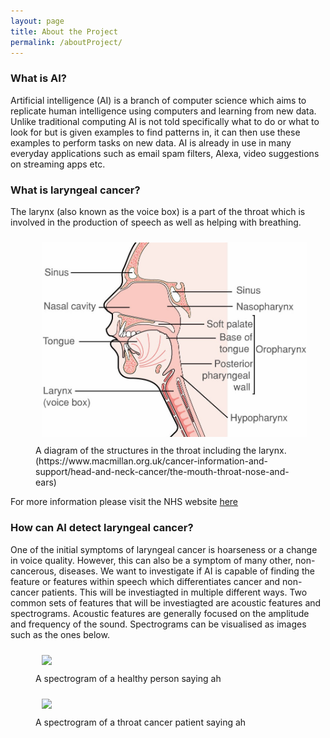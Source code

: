 ```yaml
---
layout: page
title: About the Project
permalink: /aboutProject/
---
```


### What is AI?
Artificial intelligence (AI) is a branch of computer science which aims to replicate human intelligence using computers and learning from new data. Unlike traditional computing AI is not told specifically what to do or what to look for but is given examples to find patterns in, it can then use these examples to perform tasks on new data. AI is already in use in many everyday applications such as email spam filters, Alexa, video suggestions on streaming apps etc. 

### What is laryngeal cancer?
The larynx (also known as the voice box) is a part of the throat which is involved in the production of speech as well as helping with breathing. 
<figure>
  <img  width="500"  src="/images/ThroatDiagram.jpg" style="margin:10px 10px">
  <figcaption>A diagram of the structures in the throat including the larynx. (https://www.macmillan.org.uk/cancer-information-and-support/head-and-neck-cancer/the-mouth-throat-nose-and-ears)</figcaption>
</figure>


For more information please visit the NHS website [here](https://www.nhs.uk/conditions/laryngeal-cancer/)

### How can AI detect laryngeal cancer?
One of the initial symptoms of laryngeal cancer is hoarseness or a change in voice quality. However, this can also be a symptom of many other, non-cancerous, diseases. We want to investigate if AI is capable of finding the feature or features within speech which differentiates cancer and non-cancer patients. This will be investiagted in multiple different ways. Two common sets of features that will be investiagted are acoustic features and spectrograms. Acoustic features are generally focused on the amplitude and frequency of the sound. Spectrograms can be visualised as images such as the ones below.

<figure>
  <img  width="500"  src="/images/HealthySpec.jpg" style="margin:10px 10px">
  <figcaption>A spectrogram of a healthy person saying ah</figcaption>
</figure>

<figure>
  <img  width="500"  src="/images/CancerSpec.jpg" style="margin:10px 10px">
  <figcaption>A spectrogram of a throat cancer patient saying ah</figcaption>
</figure>
